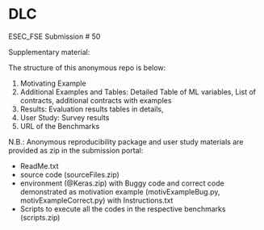 # DLC
ESEC_FSE Submission # 50

Supplementary material: 


The structure of this anonymous repo is below:

1. Motivating Example
2. Additional Examples and Tables: Detailed Table of ML variables, List of contracts, additional contracts with examples 
3. Results: Evaluation results tables in details, 
4. User Study: Survey results
5. URL of the Benchmarks 

N.B.: Anonymous reproducibility package and user study materials are provided as zip in the submission portal:
- ReadMe.txt
- source code (sourceFiles.zip)
- environment (@Keras.zip) with Buggy code and correct code demonstrated as motivation example (motivExampleBug.py, motivExampleCorrect.py) with Instructions.txt
- Scripts to execute all the codes in the respective benchmarks (scripts.zip)
